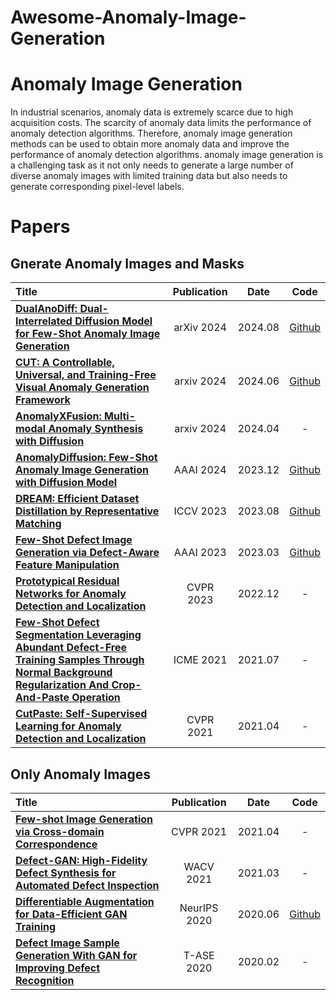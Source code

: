 # Awesome-Anomaly-Image-Generation

# Anomaly Image Generation
In industrial scenarios, anomaly data is extremely scarce due to high acquisition costs. The scarcity of anomaly data limits the performance of anomaly detection algorithms. Therefore, anomaly image generation methods can be used to obtain more anomaly data and improve the performance of anomaly detection algorithms. anomaly image generation is a challenging task as it not only needs to generate a large number of diverse anomaly images with limited training data but also needs to generate corresponding pixel-level labels.

# Papers
## Gnerate Anomaly Images and Masks
|  Title  |   Publication  |   Date   |   Code   |
|:--------|:--------:|:--------:|:--------:|
| [**DualAnoDiff: Dual-Interrelated Diffusion Model for Few-Shot Anomaly Image Generation**](https://arxiv.org/pdf/2408.13509) | arXiv 2024 | 2024.08 | [Github](https://github.com/yinyjin/DualAnoDiff) |
|[**CUT: A Controllable, Universal, and Training-Free Visual Anomaly Generation Framework**](https://arxiv.org/pdf/2406.01078) | arxiv 2024 | 2024.06| [Github](https://github.com/google/nerfies)|
|[**AnomalyXFusion: Multi-modal Anomaly Synthesis with Diffusion**](https://arxiv.org/pdf/2404.19444)| arxiv 2024 | 2024.04 | - |
| [**AnomalyDiffusion: Few-Shot Anomaly Image Generation with Diffusion Model**](https://ojs.aaai.org/index.php/AAAI/article/view/28696/29348) | AAAI 2024 | 2023.12 | [Github](https://github.com/sjtuplayer/anomalydiffusion) |
| [**DREAM: Efficient Dataset Distillation by Representative Matching**](https://openaccess.thecvf.com/content/ICCV2023/papers/Liu_DREAM_Efficient_Dataset_Distillation_by_Representative_Matching_ICCV_2023_paper.pdf) | ICCV 2023 | 2023.08 | [Github](https://github.com/Yanqing0327/DREAM) |
| [**Few-Shot Defect Image Generation via Defect-Aware Feature Manipulation**](https://ojs.aaai.org/index.php/AAAI/article/view/25132/24904) | AAAI 2023 | 2023.03 | [Github](https://github.com/Ldhlwh/DFMGAN) |
| [**Prototypical Residual Networks for Anomaly Detection and Localization**](http://openaccess.thecvf.com/content/CVPR2023/papers/Zhang_Prototypical_Residual_Networks_for_Anomaly_Detection_and_Localization_CVPR_2023_paper.pdf) | CVPR 2023 | 2022.12 | - |
| [**Few-Shot Defect Segmentation Leveraging Abundant Defect-Free Training Samples Through Normal Background Regularization And Crop-And-Paste Operation**](https://ieeexplore.ieee.org/abstract/document/9428468/) | ICME 2021 | 2021.07 | - |
| [**CutPaste: Self-Supervised Learning for Anomaly Detection and Localization**](https://openaccess.thecvf.com/content/CVPR2021/papers/Li_CutPaste_Self-Supervised_Learning_for_Anomaly_Detection_and_Localization_CVPR_2021_paper.pdf) | CVPR 2021 | 2021.04 | - |


## Only Anomaly Images
|  Title  |   Publication  |   Date   |   Code   |
|:--------|:--------:|:--------:|:--------:|
| [**Few-shot Image Generation via Cross-domain Correspondence**](http://openaccess.thecvf.com/content/CVPR2021/papers/Ojha_Few-Shot_Image_Generation_via_Cross-Domain_Correspondence_CVPR_2021_paper.pdf) | CVPR 2021 | 2021.04 | - |
| [**Defect-GAN: High-Fidelity Defect Synthesis for Automated Defect Inspection**](http://openaccess.thecvf.com/content/WACV2021/papers/Zhang_Defect-GAN_High-Fidelity_Defect_Synthesis_for_Automated_Defect_Inspection_WACV_2021_paper.pdf) | WACV 2021 | 2021.03 | - |
| [**Differentiable Augmentation for Data-Efficient GAN Training**](https://proceedings.neurips.cc/paper_files/paper/2020/file/55479c55ebd1efd3ff125f1337100388-Paper.pdf) | NeurIPS 2020 | 2020.06 | [Github](https://github.com/mit-han-lab/data-efficient-gans) |
| [**Defect Image Sample Generation With GAN for Improving Defect Recognition**](https://www.researchgate.net/profile/Hui-Lin-14/publication/339362792_Defect_Image_Sample_Generation_With_GAN_for_Improving_Defect_Recognition/links/5fbfc7f9a6fdcc6cc66a69ac/Defect-Image-Sample-Generation-With-GAN-for-Improving-Defect-Recognition.pdf) | T-ASE 2020 | 2020.02 | - |
